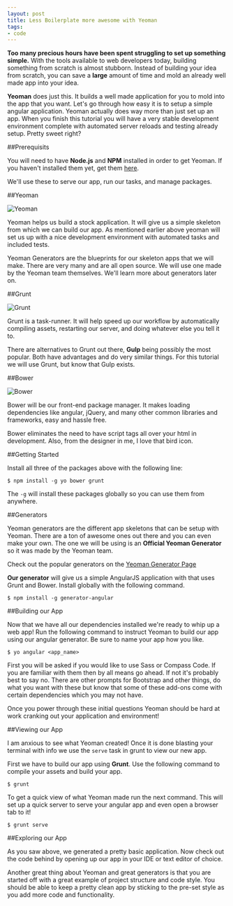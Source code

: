```yaml
---
layout: post
title: Less Boilerplate more awesome with Yeoman
tags:
- code
---
```


**Too many precious hours have been spent struggling to set up something simple.** With the tools available to web developers today, building something from scratch is almost stubborn. Instead of building your idea from scratch, you can save a **large** amount of time and mold an already well made app into your idea.

**Yeoman** does just this. It builds a well made application for you to mold into the app that you want. Let's go through how easy it is to setup a simple angular application. Yeoman actually does way more than just set up an app. When you finish this tutorial you will have a very stable development environment complete with automated server reloads and testing already setup. Pretty sweet right?

##Prerequisits

You will need to have **Node.js** and **NPM** installed in order to get Yeoman. If you haven't installed them yet, get them [here](http://nodejs.org/download).

We'll use these to serve our app, run our tasks, and manage packages.

##Yeoman

![Yeoman](http://juristr.com/blog/assets/imgs/node-grunt-yeoman/yeoman-logo.png)

Yeoman helps us build a stock application. It will give us a simple skeleton from which we can build our app. As mentioned earlier above yeoman will set us up with a nice development environment with automated tasks and included tests.

Yeoman Generators are the blueprints for our skeleton apps that we will make. There are very many and are all open source. We will use one made by the Yeoman team themselves. We'll learn more about generators later on.

##Grunt

![Grunt](http://juristr.com/blog/assets/imgs/node-grunt-yeoman/grunt-logo.jpeg)

Grunt is a task-runner. It will help speed up our workflow by automatically compiling assets, restarting our server, and doing whatever else you tell it to.

There are alternatives to Grunt out there, **Gulp** being possibly the most popular. Both have advantages and do very similar things. For this tutorial we will use Grunt, but know that Gulp exists.

##Bower

![Bower](http://juristr.com/blog/assets/imgs/node-grunt-yeoman/bower-logo.png)

Bower will be our front-end package manager. It makes loading dependencies like angular, jQuery, and many other common libraries and frameworks, easy and hassle free.

Bower eliminates the need to have script tags all over your html in development. Also, from the designer in me, I love that bird icon.

##Getting Started

Install all three of the packages above with the following line:

```
$ npm install -g yo bower grunt
```

The `-g` will install these packages globally so you can use them from anywhere.

##Generators

Yeoman generators are the different app skeletons that can be setup with Yeoman. There are a ton of awesome ones out there and you can even make your own. The one we will be using is an **Official Yeoman Generator** so it was made by the Yeoman team.

Check out the popular generators on the [Yeoman Generator Page](http://yeoman.io/generators)

**Our generator** will give us a simple AngularJS application with that uses Grunt and Bower. Install globally with the following command.

```
$ npm install -g generator-angular
```

##Building our App

Now that we have all our dependencies installed we're ready to whip up a web app! Run the following command to instruct Yeoman to build our app using our angular generator. Be sure to name your app how you like.

```
$ yo angular <app_name>
```

First you will be asked if you would like to use Sass or Compass Code. If you are familiar with them then by all means go ahead. If not it's probably best to say no. There are other prompts for Bootstrap and other things, do what you want with these but know that some of these add-ons come with certain dependencies which you may not have.

Once you power through these initial questions Yeoman should be hard at work cranking out your application and environment!

##Viewing our App

I am anxious to see what Yeoman created! Once it is done blasting your terminal with info we use the `serve` task in grunt to view our new app.

First we have to build our app using **Grunt**. Use the following command to compile your assets and build your app.

```
$ grunt
```

To get a quick view of what Yeoman made run the next command. This will set up a quick server to serve your angular app and even open a browser tab to it!

```
$ grunt serve
```

##Exploring our App

As you saw above, we generated a pretty basic application. Now check out the code behind by opening up our app in your IDE or text editor of choice.

Another great thing about Yeoman and great generators is that you are started off with a great example of project structure and code style. You should be able to keep a pretty clean app by sticking to the pre-set style as you add more code and functionality.
